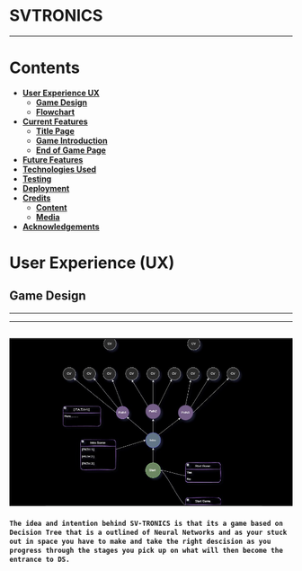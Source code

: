 # SVTRONICS
<hr>

<b>

# Contents

* [**User Experience UX**](<#user-experience-ux>)
    * [Game Design](<#game-design>)
    * [Flowchart](<#flowchart>)
* [**Current Features**](<#current-features>)
    * [Title Page](<#title-page>)
    * [Game Introduction](<#game-introduction>)
    * [End of Game Page](<#end-of-game-page>)
* [**Future Features**](<#future-features>)
* [**Technologies Used**](<#technologies-used>)
* [**Testing**](<#testing>)
* [**Deployment**](<#deployment>)
* [**Credits**](<#credits>)
    * [**Content**](<#content>)
    * [**Media**](<#media>)
*  [**Acknowledgements**](<#acknowledgements>)


# User Experience (UX)

## Game Design
---
<hr>

![Decision Tree](/assets/media/screenshotdt1.jpg)
---

```
The idea and intention behind SV-TRONICS is that its a game based on Decision Tree that is a outlined of Neural Networks and as your stuck out in space you have to make and take the right descision as you progress through the stages you pick up on what will then become the entrance to DS.
```